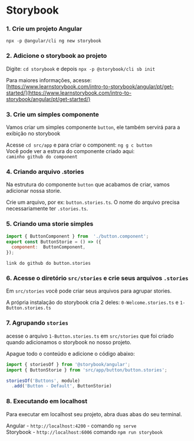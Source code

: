 
# Storybook

### 1. Crie um projeto Angular 
`npx -p @angular/cli ng new storybook`  
 
### 2. Adicione o storybook ao projeto
Digite: `cd storybook` e depois `npx -p @storybook/cli sb init` 

Para maiores informações, acesse:  
[https://www.learnstorybook.com/intro-to-storybook/angular/pt/get-started/](https://www.learnstorybook.com/intro-to-storybook/angular/pt/get-started/)

### 3. Crie um simples componente
Vamos criar um simples componente `button`, ele também servirá para a  exibição no storybook

Acesse `cd src/app` e para criar o component: `ng g c button`  
Você pode ver a estrura do componente criado aqui:  
`caminho github do component`

### 4. Criando arquivo .stories
Na estrutura do componente `button` que acabamos de criar, vamos adicionar nossa storie. 

Crie um arquivo, por ex: `button.stories.ts`. O nome do arquivo precisa necessariamente ter `.stories.ts`.

### 5. Criando uma storie simples
```javascript
import { ButtonComponent } from  './button.component';
export const ButtonStorie = () => ({
  component:  ButtonComponent,
});
```
`link do github do button.stories`

### 6. Acesse o diretório `src/stories` e crie seus arquivos `.stories`
Em `src/stories` você pode criar seus arquivos para agrupar stories.

A própria instalação do storybook cria 2 deles:
`0-Welcome.stories.ts` e `1-Button.stories.ts`

### 7. Agrupando `stories`
acesse o arquivo `1-Button.stories.ts` em `src/stories` que foi criado quando adicionamos o storybook no nosso projeto.  

Apague todo o conteúdo e adicione o código abaixo:

```javascript
import { storiesOf } from '@storybook/angular';
import { ButtonStorie } from 'src/app/button/button.stories';

storiesOf('Buttons', module)
  .add('Button - Default', ButtonStorie)
```

### 8. Executando em localhost

Para executar em localhost seu projeto, abra duas abas do seu terminal.

Angular - `http://localhost:4200` - comando `ng serve`  
Storybook - `http://localhost:6006` comando `npm run storybook`

